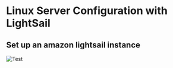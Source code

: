 # Linux Server Configuration with LightSail

## Set up an amazon lightsail instance


![Test](/udacity_fullstack_nano/server_configuration/images/001_lightsail_create.jpg)


